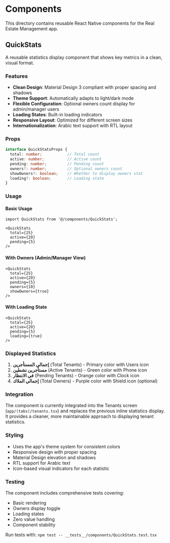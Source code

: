 # Components

This directory contains reusable React Native components for the Real Estate Management app.

## QuickStats

A reusable statistics display component that shows key metrics in a clean, visual format.

### Features

- **Clean Design**: Material Design 3 compliant with proper spacing and shadows
- **Theme Support**: Automatically adapts to light/dark mode
- **Flexible Configuration**: Optional owners count display for admin/manager users
- **Loading States**: Built-in loading indicators
- **Responsive Layout**: Optimized for different screen sizes
- **Internationalization**: Arabic text support with RTL layout

### Props

```typescript
interface QuickStatsProps {
  total: number;           // Total count
  active: number;          // Active count  
  pending: number;         // Pending count
  owners?: number;         // Optional owners count
  showOwners?: boolean;    // Whether to display owners stat
  loading?: boolean;       // Loading state
}
```

### Usage

#### Basic Usage
```tsx
import QuickStats from '@/components/QuickStats';

<QuickStats
  total={25}
  active={20}
  pending={5}
/>
```

#### With Owners (Admin/Manager View)
```tsx
<QuickStats
  total={25}
  active={20}
  pending={5}
  owners={10}
  showOwners={true}
/>
```

#### With Loading State
```tsx
<QuickStats
  total={25}
  active={20}
  pending={5}
  loading={true}
/>
```

### Displayed Statistics

1. **إجمالي المستأجرين** (Total Tenants) - Primary color with Users icon
2. **مستأجرين نشطين** (Active Tenants) - Green color with Phone icon  
3. **في الانتظار** (Pending Tenants) - Orange color with Clock icon
4. **إجمالي الملاك** (Total Owners) - Purple color with Shield icon (optional)

### Integration

The component is currently integrated into the Tenants screen (`app/(tabs)/tenants.tsx`) and replaces the previous inline statistics display. It provides a cleaner, more maintainable approach to displaying tenant statistics.

### Styling

- Uses the app's theme system for consistent colors
- Responsive design with proper spacing
- Material Design elevation and shadows
- RTL support for Arabic text
- Icon-based visual indicators for each statistic

### Testing

The component includes comprehensive tests covering:
- Basic rendering
- Owners display toggle
- Loading states
- Zero value handling
- Component stability

Run tests with: `npm test -- __tests__/components/QuickStats.test.tsx`
